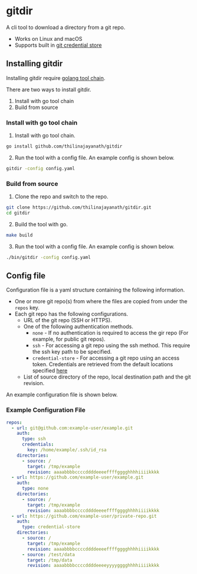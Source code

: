# gitdir

A cli tool to download a directory from a git repo.

- Works on Linux and macOS
- Supports built in [git credential store](https://git-scm.com/docs/git-credential-store)

## Installing gitdir

Installing gitdir require [golang tool chain](https://go.dev/dl/).

There are two ways to install gitdir.
1. Install with go tool chain
2. Build from source

### Install with go tool chain
1. Install with go tool chain.
```bash
go install github.com/thilinajayanath/gitdir
```

2. Run the tool with a config file. An example config is shown below.

```bash
gitdir -config config.yaml
```

### Build from source
1. Clone the repo and switch to the repo.

```bash
git clone https://github.com/thilinajayanath/gitdir.git
cd gitdir
```

2. Build the tool with go.

```bash
make build
```

3. Run the tool with a config file. An example config is shown below.

```bash
./bin/gitdir -config config.yaml
```

## Config file

Configuration file is a yaml structure containing the following information.

- One or more git repo(s) from where the files are copied from under the `repos` key.
- Each git repo has the following configurations.
  - URL of the git repo (SSH or HTTPS).
  - One of the following authentication methods.
    - `none` - If no authentication is required to access the gir repo (For example, for public git repos).
    - `ssh` - For accessing a git repo using the ssh method. This require the ssh key path to be specified.
    - `credential-store` - For accessing a git repo using an access token. Credentials are retrieved from the default locations specified [here](https://git-scm.com/docs/git-credential-store)
  - List of source directory of the repo, local destination path and the git revision.

An example configuration file is shown below.

### Example Configuration File

```yaml
repos:
  - url: git@github.com:example-user/example.git
    auth:
      type: ssh
      credentials:
        key: /home/example/.ssh/id_rsa
    directories:
      - source: /
        target: /tmp/example
        revision: aaaabbbbccccddddeeeeffffgggghhhhiiiikkkk
  - url: https://github.com/example-user/example.git
    auth:
      type: none
    directories:
      - source: /
        target: /tmp/example
        revision: aaaabbbbccccddddeeeeffffgggghhhhiiiikkkk
  - url: https://github.com/example-user/private-repo.git
    auth:
      type: credential-store
    directories:
      - source: /
        target: /tmp/example
        revision: aaaabbbbccccddddeeeeffffgggghhhhiiiikkkk
      - source: /test/data
        target: /tmp/data
        revision: aaaabbbbccccddddeeeeyyyygggghhhhiiiikkkk
```

